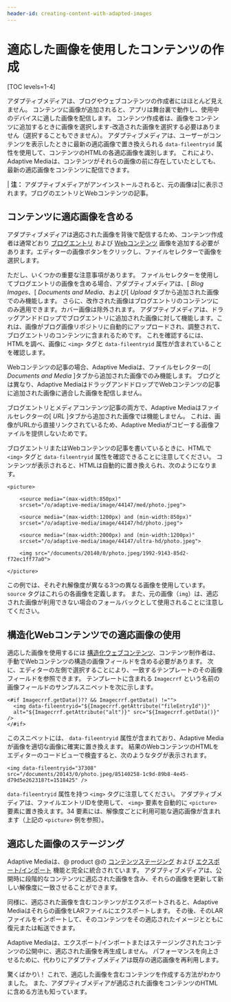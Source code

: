 ```yaml
---
header-id: creating-content-with-adapted-images
---
```


# 適応した画像を使用したコンテンツの作成

[TOC levels=1-4]

アダプティブメディアは、ブログやウェブコンテンツの作成者にはほとんど見えません。 コンテンツに画像が追加されると、アプリは舞台裏で動作し、使用中のデバイスに適した画像を配信します。 コンテンツ作成者は、画像をコンテンツに追加するときに画像を選択します-改造された画像を選択する必要はありません（選択することもできません）。 アダプティブメディアは、ユーザーがコンテンツを表示したときに最新の適応画像で置き換えられる `data-fileentryid` 属性を使用して、コンテンツのHTMLの各適応画像を識別します。 これにより、Adaptive Mediaは、コンテンツがそれらの画像の前に存在していたとしても、最新の適応画像をコンテンツに配信できます。

| **注：** アダプティブメディアがアンインストールされると、元の画像は|に表示されます。ブログのエントリとWebコンテンツの記事。

## コンテンツに適応画像を含める

アダプティブメディアは適応された画像を背後で配信するため、コンテンツ作成者は通常どおり [ブログエントリ](/docs/7-1/user/-/knowledge_base/u/publishing-blogs) および [Webコンテンツ](/docs/7-1/user/-/knowledge_base/u/creating-web-content) 画像を追加する必要があります。エディターの画像ボタンをクリックし、ファイルセレクターで画像を選択します。

ただし、いくつかの重要な注意事項があります。 ファイルセレクターを使用してブログエントリの画像を含める場合、アダプティブメディアは、[ *Blog Images*、[ *Documents and Media*、および[ *Upload* タブから追加された画像でのみ機能します。 さらに、改作された画像はブログエントリのコンテンツにのみ適用できます。カバー画像は除外されます。 アダプティブメディアは、ドラッグアンドドロップでブログエントリに追加された画像に対して機能します。これは、画像がブログ画像リポジトリに自動的にアップロードされ、調整されて、ブログエントリのコンテンツに含まれるためです。 これを確認するには、HTMLを調べ、画像に `<img>` タグと `data-fileentryid` 属性が含まれていることを確認します。

Webコンテンツの記事の場合、Adaptive Mediaは、ファイルセレクターの[ *Documents and Media* ]タブから追加された画像でのみ機能します。 ブログとは異なり、Adaptive MediaはドラッグアンドドロップでWebコンテンツの記事に追加された画像に適合した画像を配信しません。

ブログエントリとメディアコンテンツ記事の両方で、Adaptive Mediaはファイルセレクターの[ *URL* ]タブから追加された画像では機能しません。 これは、画像がURLから直接リンクされているため、Adaptive Mediaがコピーする画像ファイルを提供しないためです。

ブログエントリまたはWebコンテンツの記事を書いているときに、HTMLで `<img>` タグと `data-fileentryid` 属性を確認できることに注意してください。 コンテンツが表示されると、HTMLは自動的に置き換えられ、次のようになります。

    <picture>
    
        <source media="(max-width:850px)" 
        srcset="/o/adaptive-media/image/44147/med/photo.jpeg">
    
        <source media="(max-width:1200px) and (min-width:850px)" 
        srcset="/o/adaptive-media/image/44147/hd/photo.jpeg">
    
        <source media="(max-width:2000px) and (min-width:1200px)" 
        srcset="/o/adaptive-media/image/44147/ultra-hd/photo.jpeg">
    
        <img src="/documents/20140/0/photo.jpeg/1992-9143-85d2-f72ec1ff77a0">
    
    </picture>

この例では、それぞれ解像度が異なる3つの異なる画像を使用しています。 `source` タグはこれらの各画像を定義します。 また、元の画像（`img`）は、適応された画像が利用できない場合のフォールバックとして使用されることに注意してください。

## 構造化Webコンテンツでの適応画像の使用

適応した画像を使用するには [構造化ウェブコンテンツ](/docs/7-1/user/-/knowledge_base/u/designing-uniform-content)、コンテンツ制作者は、手動でWebコンテンツの構造の画像フィールドを含める必要があります。 次に、エディターの左側で選択することにより、一致するテンプレートのその画像フィールドを参照できます。 テンプレートに含まれる `Imagecrrf` という名前の画像フィールドのサンプルスニペットを次に示します。

    <#if Imagecrrf.getData()?? && Imagecrrf.getData() !="">
      <img data-fileentryid="${Imagecrrf.getAttribute("fileEntryId")}" 
      alt="${Imagecrrf.getAttribute("alt")}" src="${Imagecrrf.getData()}" />
    </#if>

このスニペットには、 `data-fileentryid` 属性が含まれており、Adaptive Mediaが画像を適切な画像に確実に置き換えます。 結果のWebコンテンツのHTMLをエディターのコードビューで検査すると、次のようなタグが表示されます。

    <img data-fileentryid="37308" 
    src="/documents/20143/0/photo.jpeg/85140258-1c9d-89b8-4e45-d79d5e262318?t=1518425" />

`data-fileentryid` 属性を持つ `<img>` タグに注意してください。 アダプティブメディアは、ファイルエントリIDを使用して、 `<img>` 要素を自動的に `<picture>` 要素に置き換えます。34 </code>要素には、解像度ごとに利用可能な適応画像が含まれます（上記の `<picture>` 例を参照）。

## 適応した画像のステージング

Adaptive Mediaは、@ product @の [コンテンツステージング](/docs/7-1/user/-/knowledge_base/u/staging-content-for-publication) および [エクスポート/インポート](/docs/7-1/user/-/knowledge_base/u/exporting-importing-widget-data) 機能と完全に統合されています。 アダプティブメディアは、公開時に段階的なコンテンツに適応された画像を含み、それらの画像を更新して新しい解像度に一致させることができます。

同様に、適応された画像を含むコンテンツがエクスポートされると、Adaptive Mediaはそれらの画像をLARファイルにエクスポートします。 その後、そのLARファイルをインポートして、そのコンテンツをその適応されたイメージとともに復元または転送できます。

Adaptive Mediaは、エクスポート/インポートまたはステージングされたコンテンツの公開中に、適応された画像を再生成しません。 パフォーマンスを向上させるために、代わりにアダプティブメディアは既存の適応画像を再利用します。

驚くばかり\！ これで、適応した画像を含むコンテンツを作成する方法がわかりました。 また、アダプティブメディアが適応された画像をコンテンツのHTMLに含める方法も知っています。
